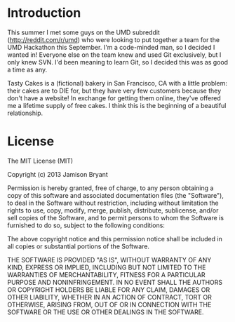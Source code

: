 Introduction
============

This summer I met some guys on the UMD subreddit (http://reddit.com/r/umd) who
were looking to put together a team for the UMD Hackathon this September. I'm
a code-minded man, so I decided I wanted in! Everyone else on the team knew and
used Git exclusively, but I only knew SVN. I'd been meaning to learn Git, so I
decided this was as good a time as any.

Tasty Cakes is a (fictional) bakery in San Francisco, CA with a little problem: 
their cakes are to DIE for, but they have very few customers because they don't 
have a website! In exchange for getting them online, they've offered me a 
lifetime supply of free cakes. I think this is the beginning of a beautiful 
relationship.

License
=======

The MIT License (MIT)

Copyright (c) 2013 Jamison Bryant

Permission is hereby granted, free of charge, to any person obtaining a copy of
this software and associated documentation files (the "Software"), to deal in
the Software without restriction, including without limitation the rights to
use, copy, modify, merge, publish, distribute, sublicense, and/or sell copies of
the Software, and to permit persons to whom the Software is furnished to do so,
subject to the following conditions:

The above copyright notice and this permission notice shall be included in all
copies or substantial portions of the Software.

THE SOFTWARE IS PROVIDED "AS IS", WITHOUT WARRANTY OF ANY KIND, EXPRESS OR
IMPLIED, INCLUDING BUT NOT LIMITED TO THE WARRANTIES OF MERCHANTABILITY, FITNESS
FOR A PARTICULAR PURPOSE AND NONINFRINGEMENT. IN NO EVENT SHALL THE AUTHORS OR
COPYRIGHT HOLDERS BE LIABLE FOR ANY CLAIM, DAMAGES OR OTHER LIABILITY, WHETHER
IN AN ACTION OF CONTRACT, TORT OR OTHERWISE, ARISING FROM, OUT OF OR IN
CONNECTION WITH THE SOFTWARE OR THE USE OR OTHER DEALINGS IN THE SOFTWARE.